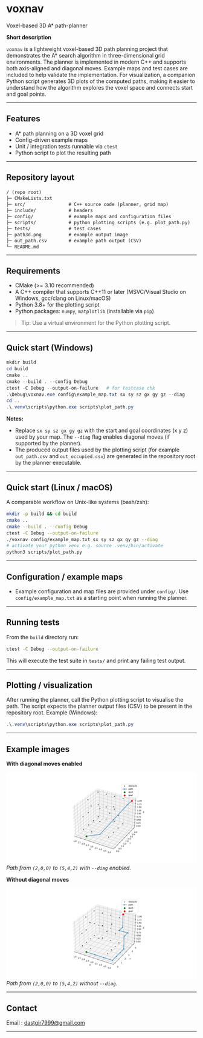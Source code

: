 # voxnav

Voxel-based 3D A* path-planner

**Short description**

`voxnav` is a lightweight voxel-based 3D path planning project that demonstrates the A* search algorithm in three-dimensional grid environments.
The planner is implemented in modern C++ and supports both axis-aligned and diagonal moves. Example maps and test cases are included to help validate the implementation.
For visualization, a companion Python script generates 3D plots of the computed paths, making it easier to understand how the algorithm explores the voxel space and connects start and goal points.

---

## Features

* A* path planning on a 3D voxel grid
* Config-driven example maps
* Unit / integration tests runnable via `ctest`
* Python script to plot the resulting path

---

## Repository layout

```
/ (repo root)
├─ CMakeLists.txt
├─ src/                # C++ source code (planner, grid map)
├─ include/            # headers
├─ config/             # example maps and configuration files
├─ scripts/            # python plotting scripts (e.g. plot_path.py)
├─ tests/              # test cases
├─ path3d.png          # example output image
├─ out_path.csv        # example path output (CSV)
└─ README.md           
```

---

## Requirements

* CMake (>= 3.10 recommended)
* A C++ compiler that supports C++11 or later (MSVC/Visual Studio on Windows, gcc/clang on Linux/macOS)
* Python 3.8+ for the plotting script
* Python packages: `numpy`, `matplotlib` (installable via `pip`)

> Tip: Use a virtual environment for the Python plotting script.

---

## Quick start (Windows)



```powershell
mkdir build
cd build
cmake ..
cmake --build . --config Debug
ctest -C Debug --output-on-failure   # for testcase chk
.\Debug\voxnav.exe config\example_map.txt sx sy sz gx gy gz --diag
cd ..
.\.venv\scripts\python.exe scripts\plot_path.py
```

**Notes:**

* Replace `sx sy sz gx gy gz` with the start and goal coordinates (x y z) used by your map. The `--diag` flag enables diagonal moves (if supported by the planner).
* The produced output files used by the plotting script (for example `out_path.csv` and `out_occupied.csv`) are generated in the repository root by the planner executable.

---

## Quick start (Linux / macOS)

A comparable workflow on Unix-like systems (bash/zsh):

```bash
mkdir -p build && cd build
cmake ..
cmake --build . --config Debug
ctest -C Debug --output-on-failure
./voxnav config/example_map.txt sx sy sz gx gy gz --diag
# activate your python venv e.g. source .venv/bin/activate
python3 scripts/plot_path.py
```
---

## Configuration / example maps

* Example configuration and map files are provided under `config/`. Use `config/example_map.txt` as a starting point when running the planner.

---

## Running tests

From the `build` directory run:

```bash
ctest -C Debug --output-on-failure
```

This will execute the test suite in `tests/` and print any failing test output.

---

## Plotting / visualization

After running the planner, call the Python plotting script to visualise the path. The script expects the planner output files (CSV) to be present in the repository root. Example (Windows):

```powershell
.\.venv\scripts\python.exe scripts\plot_path.py
```

---

## Example images

**With diagonal moves enabled**

![Path with diag](docs/images/plot_with_diag.png)  
*Path from `(2,0,0)` to `(5,4,2)` with `--diag` enabled.*

**Without diagonal moves**

![Path without diag](docs/images/plot_without_diag.png)  
*Path from `(2,0,0)` to `(5,4,2)` without `--diag`.*

---

## Contact

Email : dastgir7999@gmail.com

---

